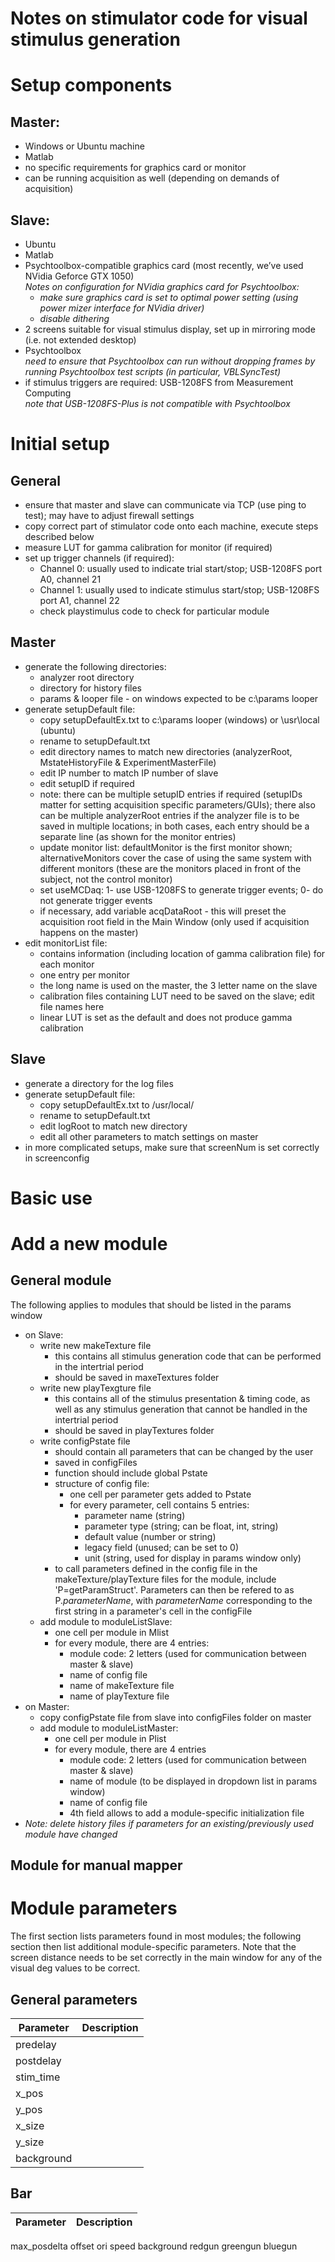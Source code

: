 # Notes on stimulator code for visual stimulus generation

# Setup components
## Master:
- Windows or Ubuntu machine
- Matlab
- no specific requirements for graphics card or monitor
- can be running acquisition as well (depending on demands of acquisition)

## Slave:
- Ubuntu
- Matlab
- Psychtoolbox-compatible graphics card (most recently, we’ve used NVidia Geforce GTX 1050)  
  *Notes on configuration for NVidia graphics card for Psychtoolbox:*  
    - *make sure graphics card is set to optimal power setting (using power mizer interface for NVidia driver)*  
    - *disable dithering*
- 2 screens suitable for visual stimulus display, set up in mirroring mode (i.e. not extended desktop)
- Psychtoolbox  
  *need to ensure that Psychtoolbox can run without dropping frames by running Psychtoolbox test scripts (in particular, VBLSyncTest)*
- if stimulus triggers are required: USB-1208FS from Measurement Computing  
  *note that USB-1208FS-Plus is not compatible with Psychtoolbox*


# Initial setup
## General

- ensure that master and slave can communicate via TCP (use ping to test); may have to adjust firewall settings
- copy correct part of stimulator code onto each machine, execute steps described below
- measure LUT for gamma calibration for monitor (if required)
- set up trigger channels (if required):  
  - Channel 0: usually used to indicate trial start/stop; USB-1208FS port A0, channel 21
  - Channel 1: usually used to indicate stimulus start/stop; USB-1208FS port A1, channel 22 
  - check playstimulus code to check for particular module



## Master

- generate the following directories:  
  - analyzer root directory  
  - directory for history files  
  - params & looper file - on windows expected to be c:\params looper  
- generate setupDefault file:
  - copy setupDefaultEx.txt to c:\params looper (windows) or \usr\local (ubuntu)  
  - rename to setupDefault.txt  
  - edit directory names to match new directories (analyzerRoot, MstateHistoryFile & ExperimentMasterFile)  
  - edit IP number to match IP number of slave  
  - edit setupID if required  
  - note: there can be multiple setupID entries if required (setupIDs matter for setting acquisition specific parameters/GUIs); there also can be multiple analyzerRoot entries if the analyzer file is to be saved in multiple locations; in both cases, each entry should be a separate line (as shown for the monitor entries)
  - update monitor list: defaultMonitor is the first monitor shown; alternativeMonitors cover the case of using the same system with different monitors (these are the monitors placed in front of the subject, not the control monitor)  
  - set useMCDaq: 1- use USB-1208FS to generate trigger events; 0- do not generate trigger events
  - if necessary, add variable acqDataRoot - this will preset the acquisition root field in the Main Window (only used if acquisition happens on the master)
- edit monitorList file:  
  - contains information (including location of gamma calibration file) for each monitor  
  - one entry per monitor  
  - the long name is used on the master, the 3 letter name on the slave  
  - calibration files containing LUT need to be saved on the slave; edit file names here  
  - linear LUT is set as the default and does not produce gamma calibration  


## Slave
- generate a directory for the log files
- generate setupDefault file:  
  - copy setupDefaultEx.txt to /usr/local/
  - rename to setupDefault.txt
  - edit logRoot to match new directory
  - edit all other parameters to match settings on master
- in more complicated setups, make sure that screenNum is set correctly in screenconfig


# Basic use


# Add a new module 


## General module
The following applies to modules that should be listed in the params window

- on Slave:  
  - write new makeTexture file  
    - this contains all stimulus generation code that can be performed in the intertrial period  
    - should be saved in maxeTextures folder
  - write new playTexgture file
    - this contains all of the stimulus presentation & timing code, as well as any stimulus generation that cannot be handled in the intertrial period  
    - should be saved in playTextures folder
  - write configPstate file  
    - should contain all parameters that can be changed by the user
    - saved in configFiles
    - function should include global Pstate
    - structure of config file:  
      - one cell per parameter gets added to Pstate
      - for every parameter, cell contains 5 entries:  
        - parameter name (string)  
        - parameter type (string; can be float, int, string)  
        - default value (number or string)  
        - legacy field (unused; can be set to 0)  
        - unit (string, used for display in params window only)  
    - to call parameters defined in the config file in the makeTexture/playTexture files for the module, include 'P=getParamStruct'. Parameters can then be refered to as P.*parameterName*, with *parameterName* corresponding to the first string in a parameter's cell in the configFile
  - add module to moduleListSlave:  
    - one cell per module in Mlist  
    - for every module, there are 4 entries:  
      - module code: 2 letters (used for communication between master & slave)  
      - name of config file  
      - name of makeTexture file  
      - name of playTexture file  
- on Master:  
  - copy configPstate file from slave into configFiles folder on master  
  - add module to moduleListMaster:  
    - one cell per module in Plist  
    - for every module, there are 4 entries  
      - module code: 2 letters (used for communication between master & slave)  
      - name of module (to be displayed in dropdown list in params window)  
      - name of config file
      - 4th field allows to add a module-specific initialization file
- *Note: delete history files if parameters for an existing/previously used module have changed*

## Module for manual mapper

# Module parameters

The first section lists parameters found in most modules; the following section then list additional module-specific parameters. Note that the screen distance needs to be set correctly in the main window for any of the visual deg values to be correct.

## General parameters
Parameter | Description 
--- | ---
predelay |
postdelay |
stim_time |
x_pos |
y_pos |
x_size |
y_size | 
background | 

## Bar
Parameter | Description 
--- | ---
max_posdelta
offset
ori
speed
background
redgun
greengun
bluegun
